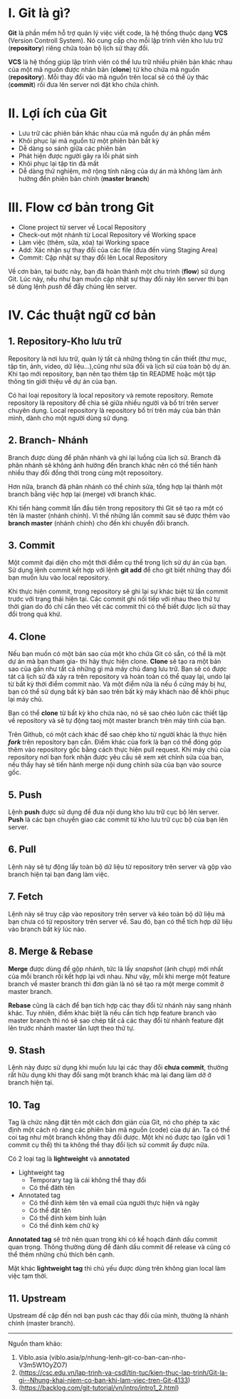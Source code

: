 

   
# I. Git là gì?
 **Git** là phần mềm hỗ trợ quản lý việc viết code, là hệ thống thuộc dạng **VCS** (Version Controll System).
 Nó cung cấp cho mỗi lập trình viên kho lưu trữ (**repository**) riêng chứa toàn bộ lịch sử thay đổi.

**VCS** là hệ thống giúp lập trình viên có thể lưu trữ nhiều phiên bản khác nhau của một mã nguồn được nhân bản (**clone**) từ  kho chứa mã nguồn (**repository**).
Mỗi thay đổi vào mã nguồn trên local sẽ có thể ủy thác (**commit**) rồi đưa lên server nơi đặt kho chứa chính.
# II. Lợi ích của Git
  * Lưu trữ các phiên bản khác nhau của mã nguồn dự án phần mềm
  * Khôi phục lại mã nguồn từ một phiên bản bất kỳ
  * Dễ dàng so sánh giữa các phiên bản
  * Phát hiện được người gây ra lỗi phát sinh
  * Khôi phục lại tập tin đã mất
  * Dễ dàng thử nghiệm, mở rộng tính năng của dự án mà không làm ảnh hưởng đến phiên bản chính (**master branch**)
 
# III. Flow cơ bản trong Git
   * Clone project từ server về Local Repository
   * Check-out một nhánh từ Local Repository về Working space
   * Làm việc (thêm, sửa, xóa) tại Working space
   * Add: Xác nhận sự thay đổi của các file (đưa đến vùng Staging Area)
   * Commit: Cập nhật sự thay đổi lên Local Repository
  
 Về cơn bản, tại bước này, bạn đã hoàn thành một chu trình (**flow**) sử dụng Git. 
 Lúc này, nếu như bạn muốn cập nhật sự thay đổi này lên server thì bạn sẽ dùng lệnh *push* để đẩy chúng lên server.
# IV. Các thuật ngữ cơ bản
  ## 1. Repository-Kho lưu trữ

   Repository là nơi lưu trữ, quản lý tất cả những thông tin cần thiết (thư mục, tập tin, ảnh, video, dữ liệu...),cũng như sửa đổi và lịch sử của toàn bộ dự án.
   Khi tạo mới repository, bạn nên tạo thêm tập tin README hoặc một tập thông tin giới thiệu về dự án của bạn.
  
   Có hai loại repository là local repository và remote repository.
  Remote repository là repository để chia sẻ giữa nhiều người và bố trí trên server chuyên dụng.
  Local repository là repository bố trí trên máy của bản thân mình, dành cho một người dùng sử dụng.
  ## 2. Branch- Nhánh

   Branch được dùng để phân nhánh và ghi lại luồng của lịch sử. 
   Branch đã phân nhánh sẽ không ảnh hưởng đến branch khác nên có thể tiến hành nhiều thay đổi đồng thời trong cùng một reposoitory.
  
   Hơn nữa, branch đã phân nhánh có thể chỉnh sửa, tổng hợp lại thành một branch bằng việc hợp lại (merge) với branch khác.
  
   Khi tiến hàng commit lần đầu tiên trong repository thì Git sẽ tạo ra một có tên là master (nhánh chính).
   Vì thế những lần commit sau sẽ được thêm vào **branch master** (nhánh chính) cho đến khi chuyển đổi branch.
  ## 3. Commit
  
   Một commit đại diện cho một thời điểm cụ thể trong lịch sử dự án của bạn. 
   Sử dụng lệnh commit kết hợp với lệnh **git add** để cho git biết những thay đổi bạn muốn lưu vào local repository.
  
   Khi thực hiện commit, trong repository sẽ ghi lại sự khác biệt từ lần commit trước với trạng thái hiện tại. 
  Các commit ghi nối tiếp với nhau theo thứ tự thời gian do đó chỉ cần theo vết các commit thì có thể biết được lịch sử thay đổi trong quá khứ.
  
  ## 4. Clone
  
   Nếu bạn muốn có một bản sao của một kho chứa Git có sẵn, có thể là một dự án mà bạn tham gia- thì hãy thực hiện clone. 
  **Clone** sẽ tạo ra một bản sao của gần như tất cả những gì mà máy chủ đang lưu trữ. 
  Bạn sẽ có được tát cả lịch sử đã xảy ra trên repository và hoàn toàn có thể quay lại, undo lại từ bất kỳ thời điểm commit nào. 
  Và một điểm nữa là nếu ổ cứng máy bị hư, bạn có thể sử dụng bất kỳ bản sao trên bất kỳ máy khách nào để khôi phục lại máy chủ.

   Bạn có thể **clone** từ bất kỳ kho chứa nào, nó sẽ sao chéo luôn các thiết lập về repository và sẽ tự động taoj một master branch trên máy tính của bạn.

   Trên Github, có một cách khác để sao chép kho từ người khác là thực hiện **_fork_** trên repository bạn cần. 
   Điểm khác của fork là bạn có thể đóng góp thêm vào repository gốc bằng cách thực hiện pull request. 
   Khi máy chủ của repository nơi bạn fork nhận được yêu cầu sẽ xem xét chỉnh sửa của bạn, nếu thấy hay sẽ tiến hành merge nội dung chỉnh sửa của bạn vào source gốc.
   
   ## 5. Push
   
   Lệnh **push** được sử dụng để đưa nội dung kho lưu trữ cục bộ lên server. 
   **Push** là các bạn chuyển giao các commit từ kho lưu trữ cục bộ của bạn lên server.

   ## 6. Pull
   
   Lệnh này sẽ tự động lấy toàn bộ dữ liệu từ repository trên server và gộp vào branch hiện tại bạn đang làm việc.
   
   ## 7. Fetch
   
   Lệnh này sẽ truy cập vào repository trên server và kéo toàn bộ dữ liệu mà bạn chưa có từ repository trên server về.
   Sau đó, bạn có thể tích hợp dữ liệu vào branch bất kỳ lúc nào.
   
   ## 8. Merge & Rebase
   **Merge** được dùng để gộp nhánh, tức là lấy _snapshot_ (ảnh chụp) mới nhất của mỗi branch rồi kết hợp lại với nhau.
   Như vậy, mỗi khi merge một feature branch về master branch thì đơn giản là nó sẽ tạo ra một merge commit ở master branch.
   
   **Rebase** cũng là cách để bạn tích hợp các thay đổi từ nhánh này sang nhánh khác.
   Tuy nhiên, điểm khác biệt là nếu cần tích hợp feature branch vào master branch thì nó sẽ sao chép tất cả các thay đổi từ nhánh feature đặt lên trước nhánh master lần lượt theo thứ tự.
  ## 9. Stash
   Lệnh này được sử dụng khi muốn lưu lại các thay đổi **chưa commit**, thường rất hữu dụng khi thay đổi sang một branch khác mà lại đang làm dở ở branch hiện tại.
 ## 10. Tag
   Tag là chức năng đặt tên một cách đơn giản của Git, nó cho phép ta xác định một cách rõ ràng các phiên bản mã nguồn (code) của dự án. 
   Ta có thể coi tag như một branch không thay đổi được. 
   Một khi nó được tạo (gắn với 1 commit cụ thể) thì ta không thể thay đổi lịch sử commit ấy được nữa.
   
   Có 2 loại tag là **lightweight** và **annotated**
   
   * Lightweight tag
     * Temporary tag là cái không thể thay đổi
     * Có thể đăth tên
   * Annotated tag
     * Có thể đính kèm tên và email của người thực hiện và ngày
     * Có thể đặt tên
     * Có thể đính kèm bình luận
     * Có thể đính kèm chữ ký
     
**Annotated tag** sẽ trở nên quan trọng khi có kế hoạch đánh dấu commit quan trọng.
Thông thường dùng để đánh dấu commit để release và cũng có thể thêm những chú thích bên cạnh.

Mặt khác **lightweight tag** thì chủ yếu được dùng trên không gian local làm việc tạm thời.
## 11. Upstream
Upstream đề cập đến nơi bạn push các thay đổi của mình, thường là nhánh chính (master branch).
*******************
Nguồn tham khảo:
1. Viblo.asia (viblo.asia/p/nhung-lenh-git-co-ban-can-nho-V3m5W1OyZO7)
2. (https://csc.edu.vn/lap-trinh-va-csdl/tin-tuc/kien-thuc-lap-trinh/Git-la-gi--Nhung-khai-niem-co-ban-khi-lam-viec-tren-Git-4133)
3. (https://backlog.com/git-tutorial/vn/intro/intro1_2.html)
